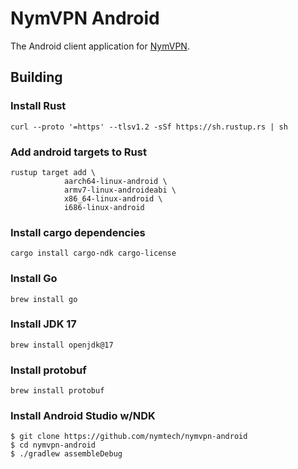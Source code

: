 # NymVPN Android

The Android client application for [NymVPN](https://nym.com).

## Building

### Install Rust

```
curl --proto '=https' --tlsv1.2 -sSf https://sh.rustup.rs | sh
```

### Add android targets to Rust

```
rustup target add \
            aarch64-linux-android \
            armv7-linux-androideabi \
            x86_64-linux-android \
            i686-linux-android
```

### Install cargo dependencies

```
cargo install cargo-ndk cargo-license
```

### Install Go

```
brew install go
```

### Install JDK 17

```
brew install openjdk@17
```

### Install protobuf

```
brew install protobuf
```

### Install Android Studio w/NDK

```
$ git clone https://github.com/nymtech/nymvpn-android
$ cd nymvpn-android
$ ./gradlew assembleDebug
```

